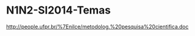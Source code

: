 N1N2-SI2014-Temas
=================


http://people.ufpr.br/%7Enilce/metodolog.%20pesquisa%20cientifica.doc

